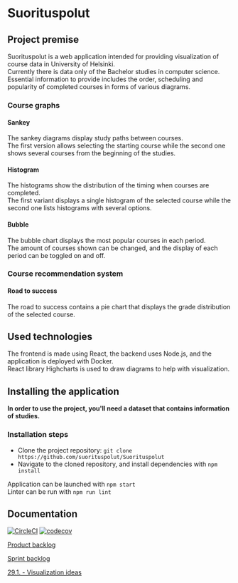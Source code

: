 # Suorituspolut

## Project premise

Suorituspolut is a web application intended for providing visualization of course data in University of Helsinki.  
Currently there is data only of the Bachelor studies in computer science.  
Essential information to provide includes the order, scheduling and popularity of completed courses in forms of various diagrams.  

### Course graphs

#### Sankey

The sankey diagrams display study paths between courses.  
The first version allows selecting the starting course while the second one shows several courses from the beginning of the studies.

#### Histogram

The histograms show the distribution of the timing when courses are completed.  
The first variant displays a single histogram of the selected course while the second one lists histograms with several options.

#### Bubble

The bubble chart displays the most popular courses in each period.  
The amount of courses shown can be changed, and the display of each period can be toggled on and off.

### Course recommendation system

#### Road to success

The road to success contains a pie chart that displays the grade distribution of the selected course.

## Used technologies

The frontend is made using React, the backend uses Node.js, and the application is deployed with Docker.  
React library Highcharts is used to draw diagrams to help with visualization.

## Installing the application

**In order to use the project, you'll need a dataset that contains information of studies.**

### Installation steps

- Clone the project repository: 
`git clone https://github.com/suorituspolut/Suorituspolut`
- Navigate to the cloned repository, and install dependencies with `npm install`  

Application can be launched with `npm start`  
Linter can be run with `npm run lint`

## Documentation
[![CircleCI](https://circleci.com/gh/suorituspolut/Suorituspolut.svg?style=svg)](https://circleci.com/gh/suorituspolut/Suorituspolut)
[![codecov](https://codecov.io/gh/suorituspolut/Suorituspolut/branch/master/graph/badge.svg)](https://codecov.io/gh/suorituspolut/Suorituspolut)

[Product backlog](https://docs.google.com/spreadsheets/d/1LwSKeKnjF9BILT-SWq7dcVWEsRqqfTetZ7wfIkhxkG0/edit#gid=0)

[Sprint backlog](https://docs.google.com/spreadsheets/d/10I3woz3KTBmCiSt_vDrgeIdjG_VAujJe4kMJsc5h_64/edit#gid=1103601563)

[29.1. - Visualization ideas](https://drive.google.com/file/d/1wv-ooICCFOkA7cIQ_uEerSDFzVKA0Bdz/view?usp=sharing)

